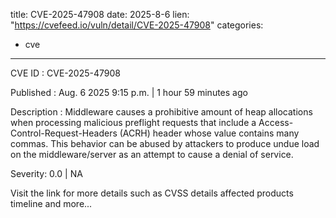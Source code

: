  
title: CVE-2025-47908
date: 2025-8-6
lien: "https://cvefeed.io/vuln/detail/CVE-2025-47908"
categories:
  - cve
---

CVE ID : CVE-2025-47908

Published :  Aug. 6
2025
9:15 p.m. | 1 hour
59 minutes ago

Description : Middleware causes a prohibitive amount of heap allocations when processing malicious preflight requests that include a Access-Control-Request-Headers (ACRH) header whose value contains many commas. This behavior can be abused by attackers to produce undue load on the middleware/server as an attempt to cause a denial of service.

Severity: 0.0 | NA

Visit the link for more details
such as CVSS details
affected products
timeline
and more...
